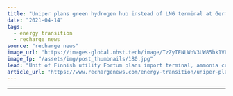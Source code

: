 ```yaml
---
title: "Uniper plans green hydrogen hub instead of LNG terminal at German North Sea port"
date: "2021-04-14"
tags: 
  - energy transition
  - recharge news
source: "recharge news"
image_url: "https://images-global.nhst.tech/image/TzZyTENLWnV3UW85bk1VLzdnelh3ZGpHZGJrd0RsSzFTMFgwd0VkeUo0dz0=/nhst/binary/8b9330b4dedcac2628314f2c61ad17ff"
image_fp: "/assets/img/post_thumbnails/180.jpg"
lead: "Unit of Finnish utility Fortum plans import terminal, ammonia cracker and large electrolyser to produce green H2 in Wilhelmshaven"
article_url: "https://www.rechargenews.com/energy-transition/uniper-plans-green-hydrogen-hub-instead-of-lng-terminal-at-german-north-sea-port/2-1-995697"
---
```


---
